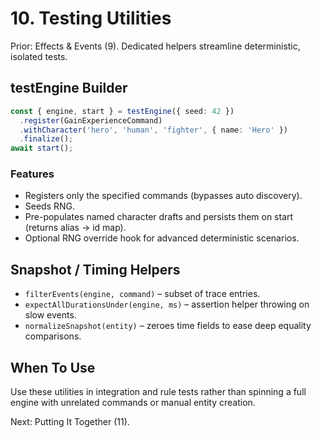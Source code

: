 # 10. Testing Utilities

Prior: Effects & Events (9). Dedicated helpers streamline deterministic, isolated tests.

## testEngine Builder
```ts
const { engine, start } = testEngine({ seed: 42 })
  .register(GainExperienceCommand)
  .withCharacter('hero', 'human', 'fighter', { name: 'Hero' })
  .finalize();
await start();
```

### Features
- Registers only the specified commands (bypasses auto discovery).
- Seeds RNG.
- Pre-populates named character drafts and persists them on start (returns alias → id map).
- Optional RNG override hook for advanced deterministic scenarios.

## Snapshot / Timing Helpers
- `filterEvents(engine, command)` – subset of trace entries.
- `expectAllDurationsUnder(engine, ms)` – assertion helper throwing on slow events.
- `normalizeSnapshot(entity)` – zeroes time fields to ease deep equality comparisons.

## When To Use
Use these utilities in integration and rule tests rather than spinning a full engine with unrelated commands or manual entity creation.

Next: Putting It Together (11).
